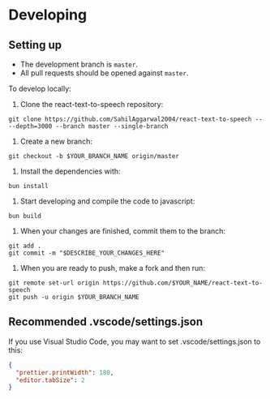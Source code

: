 # Developing

## Setting up

- The development branch is `master`.
- All pull requests should be opened against `master`.

To develop locally:

1. Clone the react-text-to-speech repository:

```
git clone https://github.com/SahilAggarwal2004/react-text-to-speech -- --depth=3000 --branch master --single-branch
```

1. Create a new branch:

```
git checkout -b $YOUR_BRANCH_NAME origin/master
```

1. Install the dependencies with:

```
bun install
```

1. Start developing and compile the code to javascript:

```
bun build
```

1. When your changes are finished, commit them to the branch:

```
git add .
git commit -m "$DESCRIBE_YOUR_CHANGES_HERE"
```

1. When you are ready to push, make a fork and then run:

```
git remote set-url origin https://github.com/$YOUR_NAME/react-text-to-speech
git push -u origin $YOUR_BRANCH_NAME
```

## Recommended .vscode/settings.json

If you use Visual Studio Code, you may want to set .vscode/settings.json to this:

```json
{
  "prettier.printWidth": 180,
  "editor.tabSize": 2
}
```
